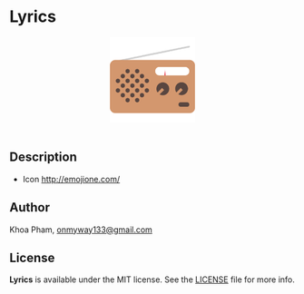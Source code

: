# Lyrics

<div align = "center">
<img src="Screenshots/Icon.png" width="150" height="150" />
<br>
<br>
</div>

## Description

- Icon http://emojione.com/

## Author

Khoa Pham, onmyway133@gmail.com

## License

**Lyrics** is available under the MIT license. See the [LICENSE](https://github.com/onmyway133/Lyrics/blob/master/LICENSE.md) file for more info.
